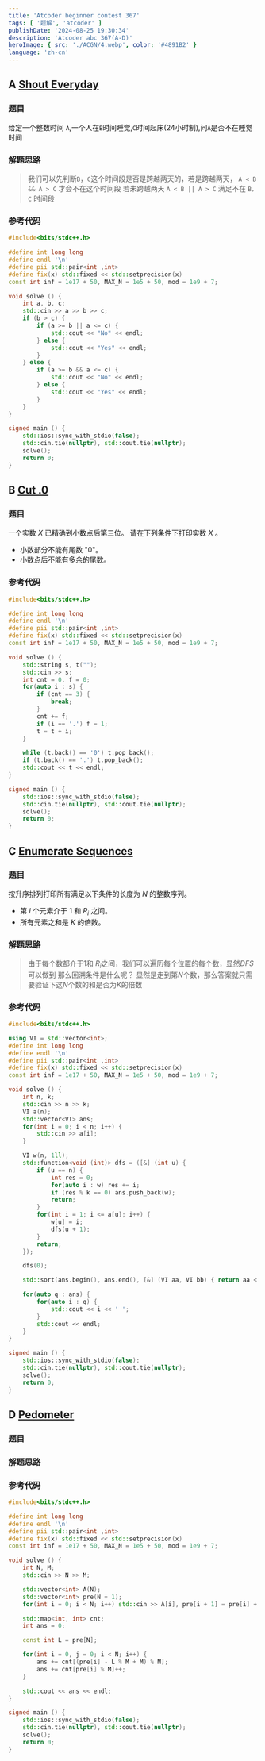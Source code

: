 ```yaml
---
title: 'Atcoder beginner contest 367'
tags: [ '题解', 'atcoder' ]
publishDate: '2024-08-25 19:30:34'
description: 'Atcoder abc 367(A-D)'
heroImage: { src: './ACGN/4.webp', color: '#4891B2' }
language: 'zh-cn'
---
```


## A [Shout Everyday](https://atcoder.jp/contests/abc367/tasks/abc367_a)

### 题目

给定一个整数时间 `A`,一个人在`B`时间睡觉,`C`时间起床(24小时制),问`A`是否不在睡觉时间

### 解题思路
> 我们可以先判断`B`，`C`这个时间段是否是跨越两天的，若是跨越两天， `A < B && A > C`  才会不在这个时间段
> 若未跨越两天  `A < B || A > C` 满足不在 `B，C` 时间段

### 参考代码

```cpp
#include<bits/stdc++.h>

#define int long long
#define endl '\n'
#define pii std::pair<int ,int>
#define fix(x) std::fixed << std::setprecision(x)
const int inf = 1e17 + 50, MAX_N = 1e5 + 50, mod = 1e9 + 7;

void solve () {
	int a, b, c;
	std::cin >> a >> b >> c;
	if (b > c) {
		if (a >= b || a <= c) {
			std::cout << "No" << endl;
		} else {
			std::cout << "Yes" << endl;
		}
	} else {
		if (a >= b && a <= c) {
			std::cout << "No" << endl;
		} else {
			std::cout << "Yes" << endl;
		}
	}
}

signed main () {
	std::ios::sync_with_stdio(false);
	std::cin.tie(nullptr), std::cout.tie(nullptr);
	solve();
	return 0;
}
```

## B [Cut .0](https://atcoder.jp/contests/abc367/tasks/abc367_b)

### 题目

一个实数 $X$ 已精确到小数点后第三位。
请在下列条件下打印实数 $X$ 。
- 小数部分不能有尾数 "0"。
- 小数点后不能有多余的尾数。

### 参考代码

```cpp
#include<bits/stdc++.h>

#define int long long
#define endl '\n'
#define pii std::pair<int ,int>
#define fix(x) std::fixed << std::setprecision(x)
const int inf = 1e17 + 50, MAX_N = 1e5 + 50, mod = 1e9 + 7;

void solve () {
	std::string s, t("");
	std::cin >> s;
	int cnt = 0, f = 0;
	for(auto i : s) {
		if (cnt == 3) {
			break;
		}
		cnt += f;
		if (i == '.') f = 1;
		t = t + i;
	}

	while (t.back() == '0') t.pop_back();
	if (t.back() == '.') t.pop_back();
	std::cout << t << endl;
}

signed main () {
	std::ios::sync_with_stdio(false);
	std::cin.tie(nullptr), std::cout.tie(nullptr);
	solve();
	return 0;
}
```

## C [Enumerate Sequences](https://atcoder.jp/contests/abc367/tasks/abc367_c)

### 题目

按升序排列打印所有满足以下条件的长度为 $N$ 的整数序列。
- 第 $i$ 个元素介于 $1$ 和 $R_i$ 之间。
- 所有元素之和是 $K$ 的倍数。

### 解题思路
> 由于每个数都介于$1$和 $R_i$之间，我们可以遍历每个位置的每个数，显然$DFS$可以做到
> 那么回溯条件是什么呢？
> 显然是走到第$N$个数，那么答案就只需要验证下这$N$个数的和是否为$K$的倍数

### 参考代码

```cpp
#include<bits/stdc++.h>

using VI = std::vector<int>;
#define int long long
#define endl '\n'
#define pii std::pair<int ,int>
#define fix(x) std::fixed << std::setprecision(x)
const int inf = 1e17 + 50, MAX_N = 1e5 + 50, mod = 1e9 + 7;

void solve () {
	int n, k;
	std::cin >> n >> k;
	VI a(n);
	std::vector<VI> ans;
	for(int i = 0; i < n; i++) {
		std::cin >> a[i];
	}

	VI w(n, 1ll);
	std::function<void (int)> dfs = ([&] (int u) {
		if (u == n) {
			int res = 0;
			for(auto i : w) res += i;
			if (res % k == 0) ans.push_back(w);
			return;
		}
		for(int i = 1; i <= a[u]; i++) {
			w[u] = i;
			dfs(u + 1);
		}
		return;
	});

	dfs(0);

	std::sort(ans.begin(), ans.end(), [&] (VI aa, VI bb) { return aa < bb; });

	for(auto q : ans) {
		for(auto i : q) {
			std::cout << i << ' ';
		}
		std::cout << endl;
	}
}

signed main () {
	std::ios::sync_with_stdio(false);
	std::cin.tie(nullptr), std::cout.tie(nullptr);
	solve();
	return 0;
}
```

## D  [Pedometer](https://atcoder.jp/contests/abc367/tasks/abc367_d)

### 题目

### 解题思路

### 参考代码
```cpp
#include<bits/stdc++.h>

#define int long long
#define endl '\n'
#define pii std::pair<int ,int>
#define fix(x) std::fixed << std::setprecision(x)
const int inf = 1e17 + 50, MAX_N = 1e5 + 50, mod = 1e9 + 7;

void solve () {
	int N, M;
	std::cin >> N >> M;

	std::vector<int> A(N);
	std::vector<int> pre(N + 1);
	for(int i = 0; i < N; i++) std::cin >> A[i], pre[i + 1] = pre[i] + A[i];

	std::map<int, int> cnt;
	int ans = 0;

	const int L = pre[N];

	for(int i = 0, j = 0; i < N; i++) {
		ans += cnt[(pre[i] - L % M + M) % M];
		ans += cnt[pre[i] % M]++;
	}

	std::cout << ans << endl;
}

signed main () {
	std::ios::sync_with_stdio(false);
	std::cin.tie(nullptr), std::cout.tie(nullptr);
	solve();
	return 0;
}
```

